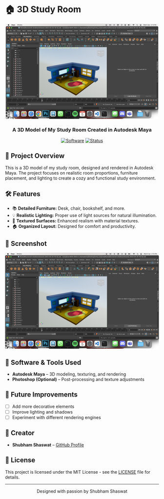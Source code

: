 # 🏠 3D Study Room

<div align="center">
  <img src="https://github.com/TapItNinja/Room/blob/main/room.png" alt="3D Study Room" width="500"/>
  
  <h3>A 3D Model of My Study Room Created in Autodesk Maya</h3>
  
  [![Software](https://img.shields.io/badge/Software-Autodesk%20Maya-blue.svg)](https://www.autodesk.com/products/maya/)
  [![Status](https://img.shields.io/badge/Status-Completed-brightgreen.svg)](https://github.com/TapItNinja/Room)
</div>

## 🎨 Project Overview

This is a 3D model of my study room, designed and rendered in Autodesk Maya. The project focuses on realistic room proportions, furniture placement, and lighting to create a cozy and functional study environment.

## 🛠 Features

- 📚 **Detailed Furniture:** Desk, chair, bookshelf, and more.
- 💡 **Realistic Lighting:** Proper use of light sources for natural illumination.
- 🎨 **Textured Surfaces:** Enhanced realism with material textures.
- 🏠 **Organized Layout:** Designed for comfort and productivity.

## 📸 Screenshot

<div align="center">
  <img src="https://github.com/TapItNinja/Room/blob/main/room.png" width="600"/>
</div>

## 🚀 Software & Tools Used

- **Autodesk Maya** – 3D modeling, texturing, and rendering
- **Photoshop (Optional)** – Post-processing and texture adjustments

## 🔮 Future Improvements

- [ ] Add more decorative elements
- [ ] Improve lighting and shadows
- [ ] Experiment with different rendering engines

## 👤 Creator

- **Shubham Shaswat** – [GitHub Profile](https://github.com/TapItNinja)

## 📄 License

This project is licensed under the MIT License - see the [LICENSE](LICENSE) file for details.

---

<div align="center">
  <p>Designed with passion by Shubham Shaswat</p>
</div>
